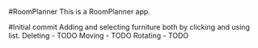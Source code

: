 #RoomPlanner
This is a RoomPlanner app.

#Initial commit
Adding and selecting furniture both by clicking and using list.
Deleting - TODO
Moving - TODO
Rotating - TODO
